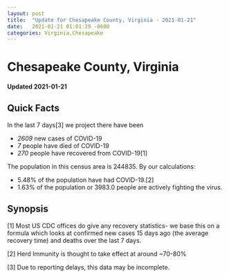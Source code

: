 ```yaml
---
layout: post
title:  "Update for Chesapeake County, Virginia - 2021-01-21"
date:   2021-01-21 01:01:29 -0600
categories: Virginia,Chesapeake
---
```


# Chesapeake County, Virginia
#### Updated 2021-01-21

## Quick Facts

In the last 7 days[3] we project there have been
- *2609* new cases of COVID-19
- *7* people have died of COVID-19
- *270* people have recovered from COVID-19[1]

The population in this census area is 244835. By our calculations:
- 5.48% of the population have had COVID-19.[2]
- 1.63% of the population or 3983.0 people are actively fighting the virus.

## Synopsis




[1] Most US CDC offices do give any recovery statistics- we base this on a formula which looks at confirmed new cases
15 days ago (the average recovery time) and deaths over the last 7 days.

[2] Herd Immunity is thought to take effect at around ~70-80%

[3] Due to reporting delays, this data may be incomplete.
 
    